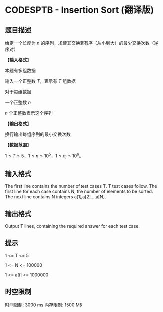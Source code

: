 # CODESPTB - Insertion Sort (翻译版)

## 题目描述

给定一个长度为 $n$ 的序列，求使其交换至有序（从小到大）的最少交换次数（逆序对）

**【输入格式】**

本题有多组数据

输入一个正整数 $T$，表示有 $T$ 组数据

对于每组数据

一个正整数 $n$

$n$ 个正整数表示这个序列

**【输出格式】**

换行输出每组序列的最小交换次数

**【数据范围】**

$1 \le T \le 5$，$1 \le n \le {10}^5$，$1 \le a_i \le {10}^6$。

## 输入格式

The first line contains the number of test cases T. T test cases follow. The first line for each case contains N, the number of elements to be sorted. The next line contains N integers a\[1\],a\[2\]...,a\[N\].

## 输出格式

Output T lines, containing the required answer for each test case.

## 提示

1 <= T <= 5

1 <= N <= 100000

1 <= a[i] <= 1000000

## 时空限制

时间限制: 3000 ms
内存限制: 1500 MB
